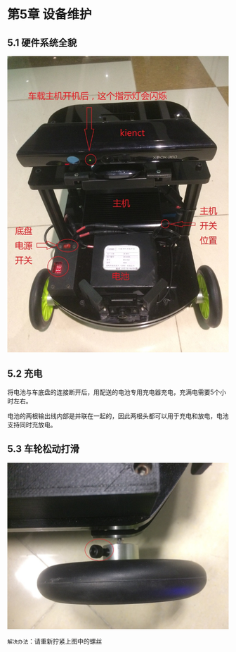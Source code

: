 # <a href="#" id="start"></a>第5章 设备维护

## 5.1 硬件系统全貌

![maintain-1](/images/maintain-1.jpg)

## <a href="#" id="charge"></a>5.2 充电

将电池与车底盘的连接断开后，用配送的电池专用充电器充电，充满电需要5个小时左右。

电池的两根输出线内部是并联在一起的，因此两根头都可以用于充电和放电，电池支持同时充放电。

## <a href="#" id="wheel"></a>5.3 车轮松动打滑

![maintain-2](/images/maintain-2.jpg)

`解决办法`：请重新拧紧上图中的螺丝
